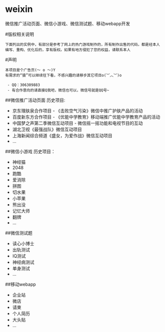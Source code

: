 weixin
======

微信推广活动页面、微信小游戏、微信测试题、移动webapp开发

#版权相关说明
```
下面列出的实例中，有部分是参考了网上的热门游戏制作的，所有制作出售的代码，都是经本人编写、重构、优化后的，享有版权。如果有地方侵犯了您的权益，请联系本人
```

#声明
```
本项目是个广告页(～ o ～)Y
有需求的“猿”可以继续往下看，不感兴趣的请移步其它项目o(︶︿︶)o

 - QQ：306309883
 - 有合作意向的请直接Q我吧，微信也可以，微信号就是QQ号~

```

##微信推广活动页面
历史项目:
 + 京东理肤泉合作项目 - 《击败空气污染》微信中推广护肤产品的活动
 + 百度新东方合作项目 - 《优能中学教育》移动端推广优能中学教育产品的活动
 + 中国梦之声第二季微信互动项目 - 微信摇一摇功能和电视节目的互动
 + 湖北卫视《最强战队》微信互动项目
 + 上海新闻综合频道《盛女，为爱作战》微信互动项目
 + ...

##微信小游戏
历史项目：
 + 神经猫
 + 2048
 + 跑酷
 + 爱消除
 + 拼图
 + 切水果
 + 小苹果
 + 熊出没
 + 记忆大师
 + 翻牌
 + ...

##微信测试题
 + 读心小博士
 + 出轨测试
 + IQ测试
 + 神经病测试
 + 单身测试
 + ...

##移动webapp
 + 企业站
 + 微店
 + 请柬
 + 个人简历
 + 大头贴
 + ...